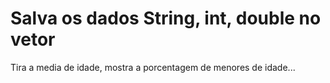 # Salva os dados String, int, double no vetor
Tira a media de idade, mostra a porcentagem de menores de idade...
